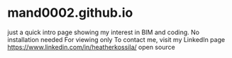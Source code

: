 # mand0002.github.io
just a quick intro page showing my interest in BIM and coding.
No installation needed
For viewing only
To contact me, visit my LinkedIn page https://www.linkedin.com/in/heatherkossila/
open source

